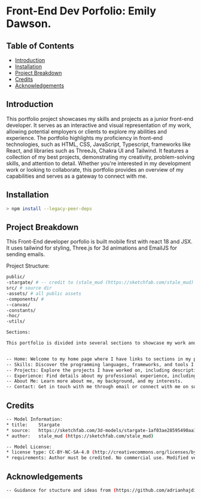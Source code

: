 # Front-End Dev Porfolio: Emily Dawson.

## Table of Contents
- [Introduction](#introduction)
- [Installation](#installation)
- [Project Breakdown](#project-breakdown)
- [Credits](#credits)
- [Acknowledgements](#acknowledgements)

## Introduction
This portfolio project showcases my skills and projects as a junior front-end developer. It serves as an interactive and visual representation of my work, allowing potential employers or clients to explore my abilities and experience. The portfolio highlights my proficiency in front-end technologies, such as HTML, CSS, JavaScript, Typescript, frameworks like React, and libraries such as ThreeJs, Chakra UI and Tailwind. It features a collection of my best projects, demonstrating my creativity, problem-solving skills, and attention to detail. Whether you're interested in my development work or looking to collaborate, this portfolio provides an overview of my capabilities and serves as a gateway to connect with me.

## Installation 
```sh
> npm install --legacy-peer-deps
```
## Project Breakdown

This Front-End developer porfolio is built mobile first with react 18 and JSX. It uses tailwind for styling, Three.js for 3d animations and EmailJS for sending emails.

Project Structure:
```sh
public/
-stargate/ # -- credit to (stale_mud (https://sketchfab.com/stale_mud)
src/ # source dir
-assets/ # all public assets
-components/ # 
--canvas/ 
-constants/
-hoc/
-utils/
```
```sh
Sections:

This portfolio is divided into several sections to showcase my work and skills:


-- Home: Welcome to my home page where I have links to sections in my porfolio and social links to where you can contact me.
-- Skills: Discover the programming languages, frameworks, and tools I am proficient in.
-- Projects: Explore the projects I have worked on, including descriptions, screenshots, and links to live demos or repositories.
-- Experience: Find details about my professional experience, including past companies, roles, and responsibilities.
-- About Me: Learn more about me, my background, and my interests.
-- Contact: Get in touch with me through email or connect with me on social media platforms.
```
## Credits

```sh
-- Model Information:
* title:	Stargate
* source:	https://sketchfab.com/3d-models/stargate-1af03ae28595490aa11ce3ba07b1e23f
* author:	stale_mud (https://sketchfab.com/stale_mud)

-- Model License:
* license type:	CC-BY-NC-SA-4.0 (http://creativecommons.org/licenses/by-nc-sa/4.0/)
* requirements:	Author must be credited. No commercial use. Modified versions must have the same license.
```

## Acknowledgements

```sh
-- Guidance for stucture and ideas from (https://github.com/adrianhajdin/project_3D_developer_portfolio), thank you!
```
